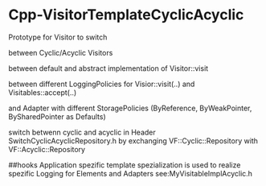 # Cpp-VisitorTemplateCyclicAcyclic

Prototype for Visitor to switch 

between Cyclic/Acyclic Visitors

between default and abstract implementation of Visitor::visit  

between different LoggingPolicies for Visior::visit(..) and Visitables::accept(..)

and Adapter with different StoragePolicies (ByReference, ByWeakPointer, BySharedPointer as Defaults)

switch betwenn cyclic and acyclic in Header SwitchCyclicAcyclicRepository.h by exchanging 
VF::Cyclic::Repository with VF::Acyclic::Repository

##hooks
Application spezific template spezialization is used to realize spezific Logging
for Elements and Adapters see:MyVisitableImplAcyclic.h